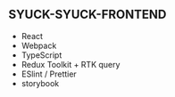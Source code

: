 ## SYUCK-SYUCK-FRONTEND

- React
- Webpack
- TypeScript
- Redux Toolkit + RTK query
- ESlint / Prettier
- storybook
